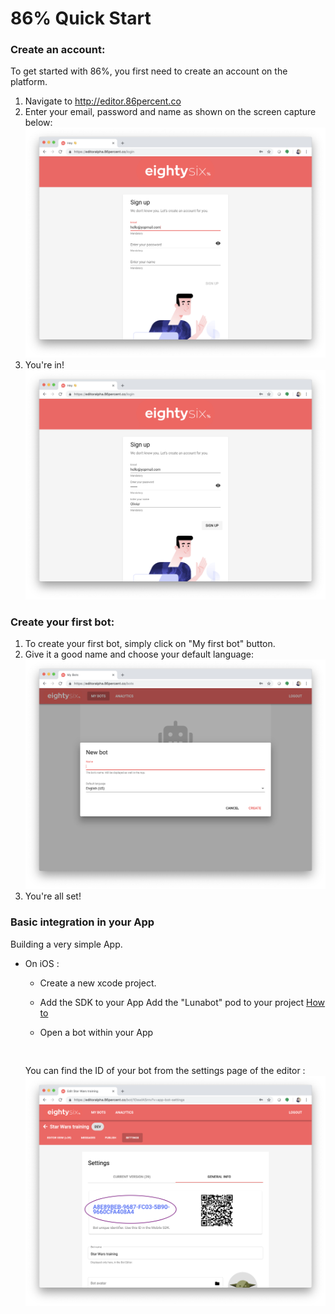 # 86% Quick Start

### Create an account:

To get started with 86%, you first need to create an account on the platform.
1. Navigate to http://editor.86percent.co 
2. Enter your email, password and name as shown on the screen capture below: 
![Sign up on 86percent.co](/resources/signup.png)
3. You're in!
![Connected to 86percent.co](/resources/justLoggedIn.png) 

### Create your first bot:

1. To create your first bot, simply click on "My first bot" button.
2. Give it a good name and choose your default language:
![Connected to 86percent.co](/resources/giveItAName.png) 
3. You're all set!

### Basic integration in your App 

Building a very simple App.

* On iOS : 
    * Create a new xcode project. 
    * Add the SDK to your App
Add the "Lunabot" pod to your project 
[How to](https://guides.cocoapods.org/using/using-cocoapods.html)    
    
    * Open a bot within your App
    
    ```swift
        
    ```
     
     You can find the ID of your bot from the settings page of the editor : 
![Find the ID of your bot from the Web Editor](/resources/botID.png)      
    